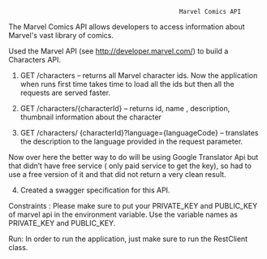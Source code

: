                                                    Marvel Comics API

The Marvel Comics API allows developers to access information about Marvel's vast library of
comics.

Used the Marvel API (see http://developer.marvel.com/) to build a Characters API.

1) GET /characters – returns all Marvel character ids. Now the application when runs first time
takes time to load all the ids but then all the requests are served faster.

2) GET /characters/{characterId} – returns id, name , description, thumbnail information about
the character

3) GET /characters/ {characterId}?language={languageCode} – translates the description to
the language provided in the request parameter.

Now over here the better way to do will be using Google Translator Api but that didn’t have
free service ( only paid service to get the key), so had to use a free version of it and that did
not return a very clean result.

4) Created a swagger specification for this API.

Constraints :
Please make sure to put your PRIVATE_KEY and PUBLIC_KEY of marvel api in the environment
variable. Use the variable names as PRIVATE_KEY and PUBLIC_KEY.

Run: In order to run the application, just make sure to run the RestClient class.

